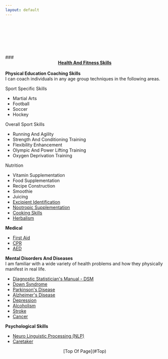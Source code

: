 ```yaml
---
layout: default
---
```

<header></header><br>
<div id="health">
<ul class="nav_menu"><br>
</div>
### <u><b><center>Health And Fitness Skills</u></b></center><br>
<b>Physical Education Coaching Skills</b><br>
I can coach individuals in any age group techniques in the following areas.<br>

Sport Specific Skills<br>
- Martial Arts
- Football
- Soccer
- Hockey<br>

Overall Sport Skills<br>
- Running And Agility
- Strength And Conditioning Training
- Flexibility Enhancement
- Olympic And Power Lifting Training
- Oxygen Deprivation Training<br>

Nutrition
- Vitamin Supplementation
- Food Supplementation
- Recipe Construction
- Smoothie
- Juicing
- [Excipient Identification](/)
- [Nootropic Supplementation](https://en.wikipedia.org/wiki/Nootropic)
- [Cooking Skills](/)
- [Herbalism](/)<br>

<b>Medical</b><br>
- [First Aid](/)
- [CPR](/)
- [AED](/)

<b>Mental Disorders And Diseases</b><br>
I am familiar with a wide variety of health problems and how they physically manifest in real life.
- [Diagnostic Statistician's Manual - DSM](/)
- [Down Syndrome](/)
- [Parkinson's Disease](/)
- [Alzheimer's Disease](/)
- [Depression](/)
- [Alcoholism](/)
- [Stroke](/)
- [Cancer](/)<br>

<b>Psychological Skills</b>
- [Neuro Linguistic Processing (NLP)](/)
- [Caretaker](/)<br>

<footer><center>[Top Of Page](#Top)<br></center></footer>
